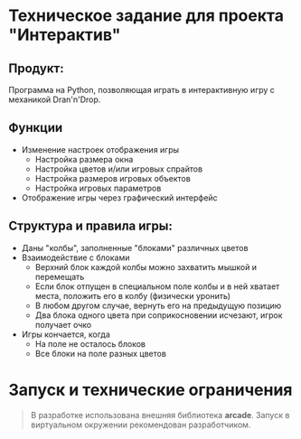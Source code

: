 # Техническое задание для проекта "Интерактив"
##  Продукт:
Программа на Python, позволяющая играть в интерактивную игру с механикой Dran'n'Drop.
## Функции
* Изменение настроек отображения игры
  * Настройка размера окна
  * Настройка цветов и/или игровых спрайтов
  * Настройка размеров игровых объектов
  * Настройка игровых параметров
* Отображение игры через графический интерфейс 
## Структура и правила игры:
  * Даны "колбы", заполненные "блоками" различных цветов
  * Взаимодействие с блоками
    * Верхний блок каждой колбы можно захватить мышкой и перемещать
    * Если блок отпущен в специальном поле колбы и в ней хватает места, положить его в колбу (физически уронить)
    * В любом другом случае, вернуть его на предыдущую позицию
    * Два блока одного цвета при соприкосновении исчезают, игрок получает очко
  * Игры кончается, когда
    * На поле не осталось блоков
    * Все блоки на поле разных цветов
# Запуск и технические ограничения
> В разработке использована внешняя библиотека **arcade**.
> Запуск в виртуальном окружении рекомендован разработчиком.
